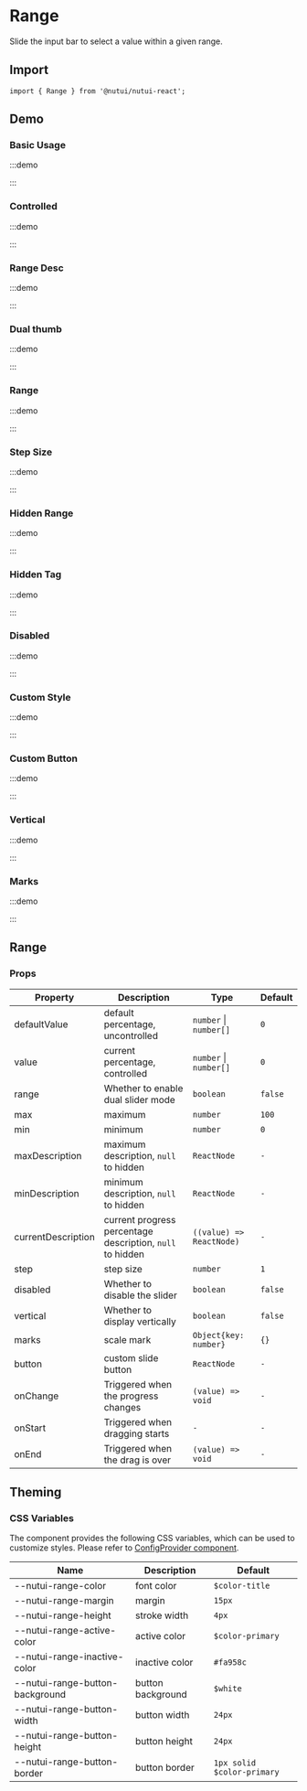# Range



Slide the input bar to select a value within a given range.

## Import

```tsx
import { Range } from '@nutui/nutui-react';
```

## Demo

### Basic Usage

:::demo

<CodeBlock src='h5/demo1.tsx'></CodeBlock>

:::

### Controlled

:::demo

<CodeBlock src='h5/demo2.tsx'></CodeBlock>

:::

### Range Desc

:::demo

<CodeBlock src='h5/demo3.tsx'></CodeBlock>

:::

### Dual thumb

:::demo

<CodeBlock src='h5/demo4.tsx'></CodeBlock>

:::

### Range

:::demo

<CodeBlock src='h5/demo5.tsx'></CodeBlock>

:::

### Step Size

:::demo

<CodeBlock src='h5/demo6.tsx'></CodeBlock>

:::

### Hidden Range

:::demo

<CodeBlock src='h5/demo7.tsx'></CodeBlock>

:::

### Hidden Tag

:::demo

<CodeBlock src='h5/demo8.tsx'></CodeBlock>

:::

### Disabled

:::demo

<CodeBlock src='h5/demo9.tsx'></CodeBlock>

:::

### Custom Style

:::demo

<CodeBlock src='h5/demo10.tsx'></CodeBlock>

:::

### Custom Button

:::demo

<CodeBlock src='h5/demo11.tsx'></CodeBlock>

:::

### Vertical

:::demo

<CodeBlock src='h5/demo12.tsx'></CodeBlock>

:::

### Marks

:::demo

<CodeBlock src='h5/demo13.tsx'></CodeBlock>

:::

## Range

### Props

| Property | Description | Type | Default |
| --- | --- | --- | --- |
| defaultValue | default percentage, uncontrolled | `number` \| `number[]` | `0` |
| value | current percentage, controlled | `number` \| `number[]` | `0` |
| range | Whether to enable dual slider mode | `boolean` | `false` |
| max | maximum | `number` | `100` |
| min | minimum | `number` | `0` |
| maxDescription | maximum description, `null` to hidden | `ReactNode` | `-` |
| minDescription | minimum description, `null` to hidden | `ReactNode` | `-` |
| currentDescription | current progress percentage description, `null` to hidden | `((value) => ReactNode)` | `-` |
| step | step size | `number` | `1` |
| disabled | Whether to disable the slider | `boolean` | `false` |
| vertical | Whether to display vertically | `boolean` | `false` |
| marks | scale mark | `Object{key: number}` | `{}` |
| button | custom slide button | `ReactNode` | `-` |
| onChange | Triggered when the progress changes | `(value) => void` | `-` |
| onStart | Triggered when dragging starts | `-` | `-` |
| onEnd | Triggered when the drag is over | `(value) => void` | `-` |

## Theming

### CSS Variables

The component provides the following CSS variables, which can be used to customize styles. Please refer to [ConfigProvider component](#/en-US/component/configprovider).

| Name | Description | Default |
| --- | --- | --- |
| \--nutui-range-color | font color | `$color-title` |
| \--nutui-range-margin | margin | `15px` |
| \--nutui-range-height | stroke width | `4px` |
| \--nutui-range-active-color | active color | `$color-primary` |
| \--nutui-range-inactive-color | inactive color | `#fa958c` |
| \--nutui-range-button-background | button background | `$white` |
| \--nutui-range-button-width | button width | `24px` |
| \--nutui-range-button-height | button height | `24px` |
| \--nutui-range-button-border | button border | `1px solid $color-primary` |